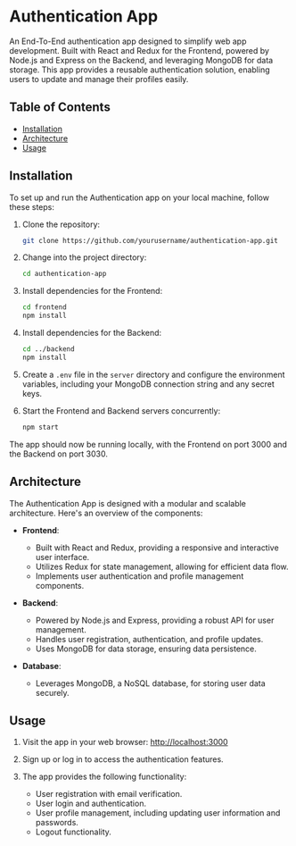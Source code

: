 # Authentication App

An End-To-End authentication app designed to simplify web app development. Built with React and Redux for the Frontend, powered by Node.js and Express on the Backend, and leveraging MongoDB for data storage. This app provides a reusable authentication solution, enabling users to update and manage their profiles easily.

## Table of Contents

- [Installation](#installation)
- [Architecture](#architecture)
- [Usage](#usage)

## Installation

To set up and run the Authentication app on your local machine, follow these steps:

1. Clone the repository:
   ```bash
   git clone https://github.com/yourusername/authentication-app.git
   ```

2. Change into the project directory:
   ```bash
   cd authentication-app
   ```

3. Install dependencies for the Frontend:
   ```bash
   cd frontend
   npm install
   ```

4. Install dependencies for the Backend:
   ```bash
   cd ../backend
   npm install
   ```

5. Create a `.env` file in the `server` directory and configure the environment variables, including your MongoDB connection string and any secret keys.

6. Start the Frontend and Backend servers concurrently:
   ```bash
   npm start
   ```

The app should now be running locally, with the Frontend on port 3000 and the Backend on port 3030.

## Architecture

The Authentication App is designed with a modular and scalable architecture. Here's an overview of the components:

- **Frontend**: 
  - Built with React and Redux, providing a responsive and interactive user interface.
  - Utilizes Redux for state management, allowing for efficient data flow.
  - Implements user authentication and profile management components.

- **Backend**:
  - Powered by Node.js and Express, providing a robust API for user management.
  - Handles user registration, authentication, and profile updates.
  - Uses MongoDB for data storage, ensuring data persistence.

- **Database**:
  - Leverages MongoDB, a NoSQL database, for storing user data securely.

## Usage

1. Visit the app in your web browser: [http://localhost:3000](http://localhost:3000)

2. Sign up or log in to access the authentication features.

3. The app provides the following functionality:
   - User registration with email verification.
   - User login and authentication.
   - User profile management, including updating user information and passwords.
   - Logout functionality.
